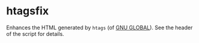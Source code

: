# htagsfix

Enhances the HTML generated by `htags` (of [GNU GLOBAL](https://www.gnu.org/software/global/)).
See the header of the script for details.
